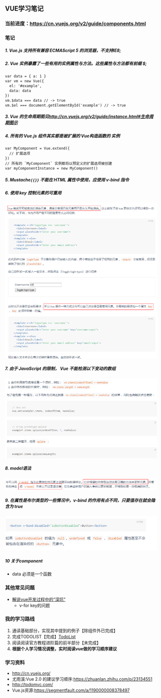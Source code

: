 ## VUE学习笔记

### 当前进度：<https://cn.vuejs.org/v2/guide/components.html>

### 笔记
##### 1. Vue.js 支持所有兼容 ECMAScript 5 的浏览器，不支持IE8;
##### 2. Vue 实例暴露了一些有用的实例属性与方法。这些属性与方法都有前缀 $;
```
var data = { a: 1 }
var vm = new Vue({
  el: '#example',
  data: data
})
vm.$data === data // -> true
vm.$el === document.getElementById('example') // -> true
```
##### 3. Vue 的生命周期图见<http://cn.vuejs.org/v2/guide/instance.html#生命周期图示>
##### 4. 所有的 Vue.js 组件其实都是被扩展的 Vue构造函数的 实例
```
var MyComponent = Vue.extend({
  // 扩展选项
})
// 所有的 `MyComponent` 实例都将以预定义的扩展选项被创建
var myComponentInstance = new MyComponent()
```
##### 5. Mustache`{{}}` 不能在 HTML 属性中使用，应使用 v-bind 指令
##### 6. 使用 key 控制元素的可重用
![img](asserts/reuse.png)
##### 7. 由于 JavaScript 的限制， Vue 不能检测以下变动的数组
![img](asserts/array.png)
##### 8. model语法
![img](asserts/model.png)
##### 9. 在属性是布尔类型的一些情况中，v-bind 的作用有点不同，只要值存在就会隐含为 true
![img](asserts/bind.png)
##### 10 关于component
- data 必须是一个函数

### 其他常见问题
- [解说vue开发过程中的“深坑”](https://zhuanlan.zhihu.com/p/39398459)
    + v-for key的问题

### 我的学习路线
1. 通读基础部分，实现其中提到的例子【除组件外已完成】
2. 完成TODOLIST【完成】[TodoList](https://alanzhang001.github.io/vuelearning/todolist/sites/index.html)
3. 阅读阅读官方教程进阶篇的前半部分【未完成】
4. **根据个人学习情况调整，实时阅读vue做的学习顺序建议**

### 学习资料
- <http://cn.vuejs.org/>
- 尤雨溪:Vue 2.0 的建议学习顺序:<https://zhuanlan.zhihu.com/p/23134551>
- <http://todomvc.com/>
- Vue.js资源:<https://segmentfault.com/a/1190000008378497>